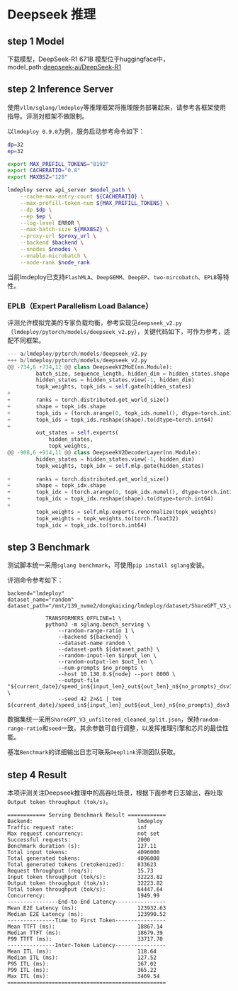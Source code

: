 # Deepseek 推理
## step 1 Model
下载模型，DeepSeek-R1 671B 模型位于huggingface中，model_path:[deepseek-ai/DeepSeek-R1](https://hf-mirror.com/deepseek-ai/DeepSeek-R1)


## step 2 Inference Server
使用`vllm/sglang/lmdeploy`等推理框架将推理服务部署起来，请参考各框架使用指导。评测对框架不做限制。

以`lmdeploy 0.9.0`为例，服务启动参考命令如下：

``` Bash
dp=32
ep=32

export MAX_PREFILL_TOKENS="8192"
export CACHERATIO="0.8"
export MAXBSZ="128"

lmdeploy serve api_server $model_path \
    --cache-max-entry-count ${CACHERATIO} \
    --max-prefill-token-num ${MAX_PREFILL_TOKENS} \
    --dp $dp \
    --ep $ep \
    --log-level ERROR \
    --max-batch-size ${MAXBSZ} \
    --proxy-url $proxy_url \
    --backend $backend \
    --nnodes $nnodes \
    --enable-microbatch \
    --node-rank $node_rank
```

当前lmdeploy已支持`FlashMLA`、`DeepGEMM`、`DeepEP`、`two-mircobatch`、`EPLB`等特性。


### EPLB（Expert Parallelism Load Balance） 
评测允许模拟完美的专家负载均衡，参考实现见`deepseek_v2.py`（`lmdeploy/pytorch/models/deepseek_v2.py`），关键代码如下，可作为参考，适配不同框架。

``` Python
--- a/lmdeploy/pytorch/models/deepseek_v2.py
+++ b/lmdeploy/pytorch/models/deepseek_v2.py
@@ -734,6 +734,12 @@ class DeepseekV2MoE(nn.Module):
         batch_size, sequence_length, hidden_dim = hidden_states.shape
         hidden_states = hidden_states.view(-1, hidden_dim)
         topk_weights, topk_ids = self.gate(hidden_states)
+        
+        ranks = torch.distributed.get_world_size()
+        shape = topk_ids.shape
+        topk_ids = (torch.arange(0, topk_ids.numel(), dtype=torch.int32, device=topk_ids.device) % ranks) * self.num_experts / ranks
+        topk_ids = topk_ids.reshape(shape).to(dtype=torch.int64)
+    
         out_states = self.experts(
             hidden_states,
             topk_weights,
@@ -908,6 +914,11 @@ class DeepseekV2DecoderLayer(nn.Module):
         hidden_states = hidden_states.view(-1, hidden_dim)
         topk_weights, topk_idx = self.mlp.gate(hidden_states)
 
+        ranks = torch.distributed.get_world_size()
+        shape = topk_idx.shape
+        topk_idx = (torch.arange(0, topk_idx.numel(), dtype=torch.int32, device=topk_idx.device) % ranks) * self.mlp.num_experts / ranks
+        topk_idx = topk_idx.reshape(shape).to(dtype=torch.int64)
+
         topk_weights = self.mlp.experts.renormalize(topk_weights)
         topk_weights = topk_weights.to(torch.float32)
         topk_idx = topk_idx.to(torch.int64)

```



## step 3 Benchmark

测试脚本统一采用`sglang benchmark`，可使用`pip install sglang`安装。


评测命令参考如下：

```
backend="lmdeploy"
dataset_name="random"
dataset_path="/mnt/139_nvme2/dongkaixing/lmdeploy/dataset/ShareGPT_V3_unfiltered_cleaned_split.json"

            TRANSFORMERS_OFFLINE=1 \
            python3 -m sglang.bench_serving \
                --random-range-ratio 1 \
                --backend ${backend} \
                --dataset-name random \
                --dataset-path ${dataset_path} \
                --random-input-len $input_len \
                --random-output-len $out_len \
                --num-prompts $no_prompts \
                --host 10.130.8.${node} --port 8000 \
                --output-file "${current_date}/speed_in${input_len}_out${out_len}_n${no_prompts}_dsv3.csv" \
                --seed 42 2>&1 | tee ${current_date}/speed_in${input_len}_out${out_len}_n${no_prompts}_dsv3.log
```

数据集统一采用`ShareGPT_V3_unfiltered_cleaned_split.json`，保持`random-range-ratio`和`seed`一致。其余参数可自行调整，以发挥推理引擎和芯片的最佳性能。

基准`Benchmark`的详细输出日志可联系`Deeplink`评测团队获取。


## step 4 Result

本项评测关注Deepseek推理中的高吞吐场景，根据下面参考日志输出，吞吐取`Output token throughput (tok/s)`。

```
============ Serving Benchmark Result ============
Backend:                                 lmdeploy  
Traffic request rate:                    inf       
Max request concurrency:                 not set   
Successful requests:                     2000      
Benchmark duration (s):                  127.11    
Total input tokens:                      4096000   
Total generated tokens:                  4096000   
Total generated tokens (retokenized):    833623    
Request throughput (req/s):              15.73     
Input token throughput (tok/s):          32223.82  
Output token throughput (tok/s):         32223.82  
Total token throughput (tok/s):          64447.64  
Concurrency:                             1949.99   
----------------End-to-End Latency----------------
Mean E2E Latency (ms):                   123932.63 
Median E2E Latency (ms):                 123990.52 
---------------Time to First Token----------------
Mean TTFT (ms):                          18867.14  
Median TTFT (ms):                        18679.39  
P99 TTFT (ms):                           33717.70  
---------------Inter-Token Latency----------------
Mean ITL (ms):                           118.64    
Median ITL (ms):                         127.52    
P95 ITL (ms):                            167.02    
P99 ITL (ms):                            365.22    
Max ITL (ms):                            3469.54   
==================================================

```

